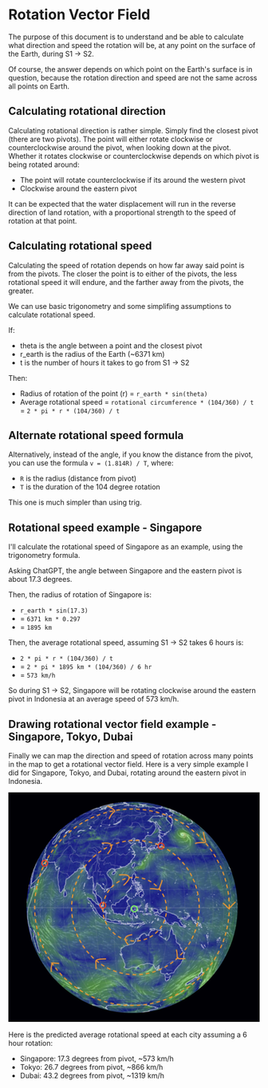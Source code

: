 # Rotation Vector Field

The purpose of this document is to understand and be able to calculate what direction and speed the rotation will be, at any point on the surface of the Earth, during S1 -> S2.

Of course, the answer depends on which point on the Earth's surface is in question, because the rotation direction and speed are not the same across all points on Earth.

## Calculating rotational direction

Calculating rotational direction is rather simple. Simply find the closest pivot (there are two pivots). The point will either rotate clockwise or counterclockwise around the pivot, when looking down at the pivot. Whether it rotates clockwise or counterclockwise depends on which pivot is being rotated around:
- The point will rotate counterclockwise if its around the western pivot
- Clockwise around the eastern pivot

It can be expected that the water displacement will run in the reverse direction of land rotation, with a proportional strength to the speed of rotation at that point.

## Calculating rotational speed

Calculating the speed of rotation depends on how far away said point is from the pivots. The closer the point is to either of the pivots, the less rotational speed it will endure, and the farther away from the pivots, the greater.

We can use basic trigonometry and some simplifing assumptions to calculate rotational speed.

If:
- theta is the angle between a point and the closest pivot
- r_earth is the radius of the Earth (~6371 km)
- t is the number of hours it takes to go from S1 -> S2

Then:
- Radius of rotation of the point (r) = `r_earth * sin(theta)`
- Average rotational speed = `rotational circumference * (104/360) / t` = `2 * pi * r * (104/360) / t`

## Alternate rotational speed formula

Alternatively, instead of the angle, if you know the distance from the pivot, you can use the formula `v = (1.814R) / T`, where:
- `R` is the radius (distance from pivot)
- `T` is the duration of the 104 degree rotation

This one is much simpler than using trig.

## Rotational speed example - Singapore

I'll calculate the rotational speed of Singapore as an example, using the trigonometry formula.

Asking ChatGPT, the angle between Singapore and the eastern pivot is about 17.3 degrees.

Then, the radius of rotation of Singapore is:
- `r_earth * sin(17.3)`
- = `6371 km * 0.297`
- = `1895 km`

Then, the average rotational speed, assuming S1 -> S2 takes 6 hours is:
- `2 * pi * r * (104/360) / t`
- = `2 * pi * 1895 km * (104/360) / 6 hr`
- = `573 km/h`

So during S1 -> S2, Singapore will be rotating clockwise around the eastern pivot in Indonesia at an average speed of 573 km/h.

## Drawing rotational vector field example - Singapore, Tokyo, Dubai

Finally we can map the direction and speed of rotation across many points in the map to get a rotational vector field. Here is a very simple example I did for Singapore, Tokyo, and Dubai, rotating around the eastern pivot in Indonesia.

![eastern vector field](img/eastern-pivot-vector-field.png "eastern pivot vector field")

Here is the predicted average rotational speed at each city assuming a 6 hour rotation:
- Singapore: 17.3 degrees from pivot, ~573 km/h
- Tokyo: 26.7 degrees from pivot, ~866 km/h
- Dubai: 43.2 degrees from pivot, ~1319 km/h
